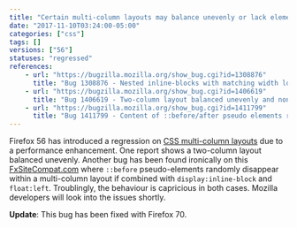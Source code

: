 ```yaml
---
title: "Certain multi-column layouts may balance unevenly or lack elements randomly"
date: "2017-11-10T03:24:00-05:00"
categories: ["css"]
tags: []
versions: ["56"]
statuses: "regressed"
references:
    - url: "https://bugzilla.mozilla.org/show_bug.cgi?id=1308876"
      title: "Bug 1308876 - Nested inline-blocks with matching width locks up browser due to O(2^depth) reflow performance"
    - url: "https://bugzilla.mozilla.org/show_bug.cgi?id=1406619"
      title: "Bug 1406619 - Two-column layout balanced unevenly and nondeterministically since Firefox 56"
    - url: "https://bugzilla.mozilla.org/show_bug.cgi?id=1411799"
      title: "Bug 1411799 - Content of ::before/after pseudo elements randomly disappears when display:inline-block and float are used"
---
```

Firefox 56 has introduced a regression on [CSS multi-column layouts](https://developer.mozilla.org/docs/Web/CSS/CSS_Columns) due to a performance enhancement. One report shows a two-column layout balanced unevenly. Another bug has been found ironically on this [FxSiteCompat.com](https://www.fxsitecompat.dev/en-CA/docs/) where `::before` pseudo-elements randomly disappear within a multi-column layout if combined with `display:inline-block` and `float:left`. Troublingly, the behaviour is capricious in both cases. Mozilla developers will look into the issues shortly.

**Update**: This bug has been fixed with Firefox 70.
